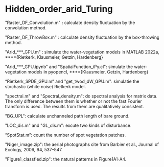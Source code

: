 # Hidden_order_arid_Turing

"Raster_DF_Convolution.m" : calculate density fluctuation by the convolution method.

"Raster_DF_ThrowBox.m" : calculate density fluctuation by the box-throwing method.

"Arid_***_GPU.m" : simulate the water-vegetation models in MATLAB 2022a, ***={Rietkerk, Klausmeier, Getzin, Hardenberg}

"Arid_***_GPU.ipynb" and "SpatialFunction_iPy.cl": simulate the water-vegetation models in pyopencl, ***={Klausmeier, Getzin, Hardenberg}

“Rietkerk_SPDE_GPU.m” and "get_twod_dW_GPU.m": simulatie the stochastic (white noise) Rietkerk model.

"spectral.m" and "Spectral_density.m": do spectral analysis for matrix data. The only difference between them is whether or not the fast Fourier transform is used. The results from them are qualitatively consistent.

"BG_UPL": calculate unchanneled path length of bare ground.

"LOC_dis.m" and "GL_dis.m": excute two kinds of disturbance.

“SpotStat.m”: count the number of spot vegetation patches.

"Niger_image.zip": the aerial photographs cite from Barbier et al., Journal of Ecology, 2006, 94, 537–547.

"Figure1_classfied.zip": the natural patterns in Figure1A1-A4.
